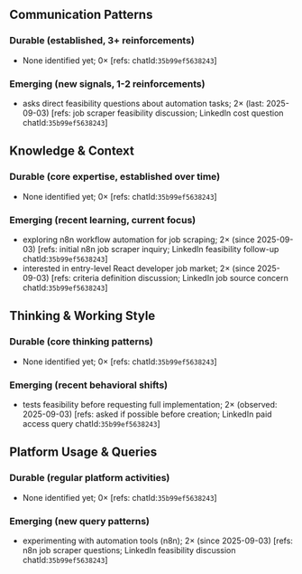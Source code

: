 ## Communication Patterns
### Durable (established, 3+ reinforcements)
- None identified yet; 0× [refs: chatId:`35b99ef5638243`]

### Emerging (new signals, 1-2 reinforcements)
- asks direct feasibility questions about automation tasks; 2× (last: 2025-09-03) [refs: job scraper feasibility discussion; LinkedIn cost question chatId:`35b99ef5638243`]

## Knowledge & Context
### Durable (core expertise, established over time)
- None identified yet; 0× [refs: chatId:`35b99ef5638243`]

### Emerging (recent learning, current focus)
- exploring n8n workflow automation for job scraping; 2× (since 2025-09-03) [refs: initial n8n job scraper inquiry; LinkedIn feasibility follow-up chatId:`35b99ef5638243`]
- interested in entry-level React developer job market; 2× (since 2025-09-03) [refs: criteria definition discussion; LinkedIn job source concern chatId:`35b99ef5638243`]

## Thinking & Working Style
### Durable (core thinking patterns)
- None identified yet; 0× [refs: chatId:`35b99ef5638243`]

### Emerging (recent behavioral shifts)
- tests feasibility before requesting full implementation; 2× (observed: 2025-09-03) [refs: asked if possible before creation; LinkedIn paid access query chatId:`35b99ef5638243`]

## Platform Usage & Queries
### Durable (regular platform activities)
- None identified yet; 0× [refs: chatId:`35b99ef5638243`]

### Emerging (new query patterns)
- experimenting with automation tools (n8n); 2× (since 2025-09-03) [refs: n8n job scraper questions; LinkedIn feasibility discussion chatId:`35b99ef5638243`]